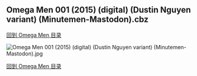 ## Omega Men 001 (2015) (digital) (Dustin Nguyen variant) (Minutemen-Mastodon).cbz


[回到 Omega Men 目录](https://github.com/alicewish/markdown/blob/master/series/Omega-Men.md)


![Omega Men 001 (2015) (digital) (Dustin Nguyen variant) (Minutemen-Mastodon).jpg](https://wx1.sinaimg.cn/large/6a9fdecagy1fq3qeivxtuj21j72cwnk9.jpg)

[回到 Omega Men 目录](https://github.com/alicewish/markdown/blob/master/series/Omega-Men.md)

